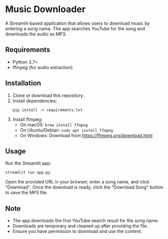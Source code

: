 # Music Downloader

A Streamlit-based application that allows users to download music by entering a song name. The app searches YouTube for the song and downloads the audio as MP3.

## Requirements

- Python 3.7+
- ffmpeg (for audio extraction)

## Installation

1. Clone or download this repository.
2. Install dependencies:
   ```
   pip install -r requirements.txt
   ```
3. Install ffmpeg:
   - On macOS: `brew install ffmpeg`
   - On Ubuntu/Debian: `sudo apt install ffmpeg`
   - On Windows: Download from https://ffmpeg.org/download.html

## Usage

Run the Streamlit app:
```
streamlit run app.py
```

Open the provided URL in your browser, enter a song name, and click "Download". Once the download is ready, click the "Download Song" button to save the MP3 file.

## Note

- The app downloads the first YouTube search result for the song name.
- Downloads are temporary and cleaned up after providing the file.
- Ensure you have permission to download and use the content.